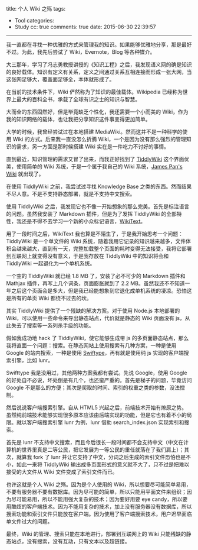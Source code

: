 title: 个人 Wiki 之殇
tags:
  - Tool
categories:
  - Study
cc: true
comments: true
date: 2015-06-30 22:39:57
---

我一直都在寻找一种优雅的方式来管理我的知识。如果能够优雅地分享，那是最好不过。为此，我先后尝试了 Wiki，Evernote，Blog 等各种媒介。

大三那年，学习了冯志勇教授讲授的《知识工程》之后，我发现语义网的确是知识的良好载体。知识有定义有关系，定义之间通过关系互相连接而形成一张大网，当这张网足够大，覆盖面足够全，本体就形成了。

<!-- more --><!-- indicate-the-source -->

在当前的技术条件下，Wiki 俨然称为了知识的最佳载体。Wikipedia 已经称为世界上最大的百科全书，承载了全球有识之士的知识与智慧。

大而全的东西固然好，但是毕竟缺乏个性化，我还需要一个小而美的 Wiki，作为我的知识网络的载体，也让我把分享知识这件事变得更加简单。

大学的时候，我曾经尝试过在本地搭建 MediaWiki。然而这并不是一种科学的使用 Wiki 的方式。后来我一直没怎么折腾 Wiki，一个是因为没有那么强烈的管理知识的需求，另一方面是那时候搭建 Wiki 实在是一件吃力不讨好的事情。

直到最近，知识管理的需求又冒了出来，而我正好找到了 [TiddlyWiki](http://tiddlywiki.com/) 这个界面优美，使用简单的 Wiki 系统，于是一个属于我自己的 Wiki 系统，[James Pan's Wiki][1] 就出现了。

在使用 TiddlyWiki 之前，我尝试过寻找 Knowledge Base 之类的东西。然而结果不尽人意。不是不支持静态部署，就是不支持中文搜索。

使用 TiddlyWiki 之后，我发现它也不像一开始想象的那么完美。首先是标注语言的问题。虽然我安装了 Markdown 插件，但是为了发挥 TiddlyWiki 的全部特性，我还是不得不去学习一个新的小众标记语言，[WikiText][2]。

用了一段时间之后，WikiText 我也算是不陌生了，于是我开始思考一个问题：TiddlyWiki 是一个单文件的 Wiki 系统，随着我用它记录的知识越来越多，文件体积会越来越大，直到有一天，完整加载整个页面的耗时变得无法接受，我将它部署到互联网上就变得没有意义，于是我存放在 TiddlyWiki 中的知识将会和 TiddlyWiki 一起退化为一个单机系统。

一个空的 TiddlyWiki 就已经 1.8 MB 了，安装了必不可少的 Markdown 插件和 Mathjax 插件，再写上几个词条，页面膨胀就到了 2.2 MB。虽然我还不不知道一年之后这个页面会是多大，但是我已经能想象到它退化成单机系统的凄凉。恐怕这是所有的单页 Wiki 都绕不过去的坎。

其实 TiddlyWiki 提供了一个残缺的解决方案。对于使用 Node.js 本地部署的 Wiki，可以使用一些命令来导出静态站点，代价就是静态的 Wiki 页面没有 js，从此失去了搜索等一系列杀手级的功能。

假如我成功地 hack 了 TiddlyWiki，使它能够生成带 js 的多页面静态站点，那么我将直面一个问题：搜索。在静态网站上使用搜索有几种方案，一种是使用 Google 的站内搜索，一种是使用 [Swiftype][3]，再有就是使用纯 js 实现的客户端搜索引擎，比如 lunr。

Swifttype 我是没用过，其他两种方案我都有尝试。先说 Google，使用 Google 的好处自不必说，坏处倒是有几个，也还蛮严重的。首先是梯子的问题，毕竟访问 Google 不是那么的方便；其次是爬取的时间、索引的权重之类的参数，没法控制。

然后说说客户端搜索引擎。自从 HTML5 兴起之后，前端技术开始有燎原之势。虽然纯前端技术能够实现很多原本应该由后端实现的功能，但是它也有着不小的局限。就以客户端搜索引擎 lunr 为例，lunr 借助 search_index.json 实现索引和搜索。

首先是 lunr 不支持中文搜索，而且今后很长一段时间都不会支持中文（中文在计算机的世界里真是二等公民，把它发展为一等公民的重任就落在了我们肩上）；其次，就算我 fork 了 lunr 并让它支持了中文，分词之后生成的索引文件恐怕也是不小，如此一来将 TiddlyWiki 输出成多页面形式的意义就不大了，只不过是把难以接受的大文件从 Wiki 文件变成了索引文件而已。

也许这就是个人 Wiki 之殇。因为是个人使用的 Wiki，所以想要尽可能简单易用，不要有服务器不要有数据库。因为尽可能的简单，所以只能用平面文件来组织；因为尽可能易用，所以不能用强大复杂的技术；因为要好用要 eye candy，所以要用酷炫的客户端技术。因为不能用复杂的技术，加上没有服务器没有数据库，所以搜索功能和索引文件只能放在客户端。因为使用了客户端搜索技术，用户迟早面临单文件过大的问题。

最终，Wiki 的管理、搜索只能在本地进行，部署到互联网上的 Wiki 只能残缺的静态站点，没有搜索，没有互动，只有文本以及超链接。

[1]: http://wiki.jamespan.me
[2]: http://tiddlywiki.com/static/WikiText.html
[3]: https://swiftype.com
